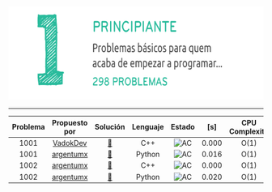 <p align="center">
  <img width="690" height="184" src="/misc/uri_principiante.png">
</p>

---

|Problema|Propuesto por|Solución|Lenguaje|Estado|[s]|CPU Complexity|Memory Complexity| Commentario|
|:----:|:----:|:----:|:----:|:----:|:----:|:----:|:----:|:----:| 
|1001| [VadokDev](https://github.com/VadokDev)|[🔗](/soluciones/URI/problemas/principiante/1001/1001_VadokDev.cpp)|C++|![AC](https://placehold.it/40/32CD32/FFFFFF?text=AC)|0.000|O(1)|O(1) |-|
|1001|[argentumx](https://github.com/argentumx)|[🔗](/soluciones/URI/problemas/principiante/1001/1001_argentumx.py)    |Python|![AC](https://placehold.it/40/32CD32/FFFFFF?text=AC)|0.016|O(1)|O(1)|-|
|1002|[argentumx](https://github.com/argentumx)|[🔗](/soluciones/URI/problemas/principiante/1001/1002_argentumx.cpp)|C++|![AC](https://placehold.it/40/32CD32/FFFFFF?text=AC)|0.000|O(1)|O(1)|-|
|1002|[argentumx](https://github.com/argentumx)|[🔗](/soluciones/URI/problemas/principiante/1001/1002_argentumx.py)    |Python|![AC](https://placehold.it/40/32CD32/FFFFFF?text=AC)|0.020|O(1)|O(1)|-|

